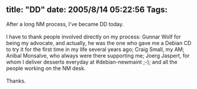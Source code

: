 title: "DD"
date: 2005/8/14 05:22:56
Tags: 
---
After a long NM process, I&#8217;ve became DD today.<br/><br/>
I have to thank people involved directly on my process: Gunnar Wolf for
being my advocate, and actually, he was the one who gave me a Debian CD
to try it for the first time in my life several years ago; Craig Small,
my AM; Anibal Monsalve, who always were there supporting me; Joerg
Jaspert, for whom I deliver desserts everyday at #debian-newmaint ;-);
and all the people working on the NM desk.<br/><br/>
Thanks.<br/><br/><br/><br/>

